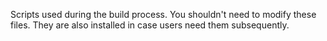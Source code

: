 Scripts used during the build process. You shouldn't need to modify these files. They are also installed in case users need them subsequently.
